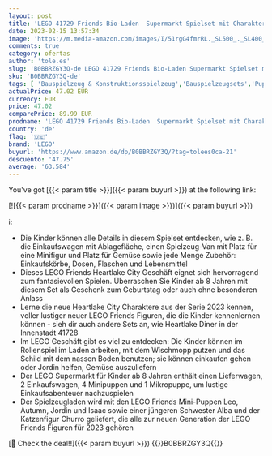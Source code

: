 ```yaml
---
layout: post
title: 'LEGO 41729 Friends Bio-Laden  Supermarkt Spielset mit Charakteren aus der Serie 2023  Spielzeug-Geschäft für Mädchen und Jungen ab 8 Jahren'
date: 2023-02-15 13:57:34
image: 'https://m.media-amazon.com/images/I/51rgG4fmrRL._SL500_._SL400_.jpg'
comments: true
category: ofertas
author: 'tole.es'
slug: 'B0BBRZGY3Q-de LEGO 41729 Friends Bio-Laden Supermarkt Spielset mit...'
sku: 'B0BBRZGY3Q-de'
tags: [ 'Bauspielzeug & Konstruktionsspielzeug','Bauspielzeugsets','Puppen & Zubehör','Puppensets','Spielzeug','lego','🇩🇪', ]
actualPrice: 47.02 EUR
currency: EUR
price: 47.02
comparePrice: 89.99 EUR
prodname: 'LEGO 41729 Friends Bio-Laden  Supermarkt Spielset mit Charakteren aus der Serie 2023  Spielzeug-Geschäft für Mädchen und Jungen ab 8 Jahren'
country: 'de'
flag: '🇩🇪'
brand: 'LEGO'
buyurl: 'https://www.amazon.de/dp/B0BBRZGY3Q/?tag=tolees0ca-21'
descuento: '47.75'
average: '63.584'
---
```


You've got [{{< param title >}}]({{< param buyurl >}}) at the following link:

[![{{< param prodname >}}]({{< param image >}})]({{< param buyurl >}})

ℹ️:

- Die Kinder können alle Details in diesem Spielset entdecken, wie z. B. die Einkaufswagen mit Ablagefläche, einen Spielzeug-Van mit Platz für eine Minifigur und Platz für Gemüse sowie jede Menge Zubehör: Einkaufskörbe, Dosen, Flaschen und Lebensmittel
- Dieses LEGO Friends Heartlake City Geschäft eignet sich hervorragend zum fantasievollen Spielen. Überraschen Sie Kinder ab 8 Jahren mit diesem Set als Geschenk zum Geburtstag oder auch ohne besonderen Anlass
- Lerne die neue Heartlake City Charaktere aus der Serie 2023 kennen, voller lustiger neuer LEGO Friends Figuren, die die Kinder kennenlernen können - sieh dir auch andere Sets an, wie Heartlake Diner in der Innenstadt 41728
- Im LEGO Geschäft gibt es viel zu entdecken: Die Kinder können im Rollenspiel im Laden arbeiten, mit dem Wischmopp putzen und das Schild mit dem nassen Boden benutzen; sie können einkaufen gehen oder Jordin helfen, Gemüse auszuliefern
- Der LEGO Supermarkt für Kinder ab 8 Jahren enthält einen Lieferwagen, 2 Einkaufswagen, 4 Minipuppen und 1 Mikropuppe, um lustige Einkaufsabenteuer nachzuspielen
- Der Spielzeugladen wird mit den LEGO Friends Mini-Puppen Leo, Autumn, Jordin und Isaac sowie einer jüngeren Schwester Alba und der Katzenfigur Churro geliefert, die alle zur neuen Generation der LEGO Friends Figuren für 2023 gehören

[🛒 Check the deal!!]({{< param buyurl >}})
{{<world>}}B0BBRZGY3Q{{</world>}}

